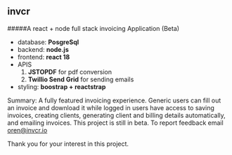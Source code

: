 ## invcr
#####A react + node full stack invoicing Application (Beta)


* database: **PosgreSql**
* backend: **node.js**
* frontend: **react 18**
* APIS
	1. **JSTOPDF** for pdf conversion
	2. **Twillio Send Grid** for sending emails
* styling: **boostrap + reactstrap**


Summary: A fully featured invoicing experience. Generic users can fill out an invoice and download it while logged in users have access to saving invoices, creating clients, generating client and billing details automatically, and emailing invoices. This project is still in beta. To report feedback email oren@invcr.io

Thank you for your interest in this project. 
